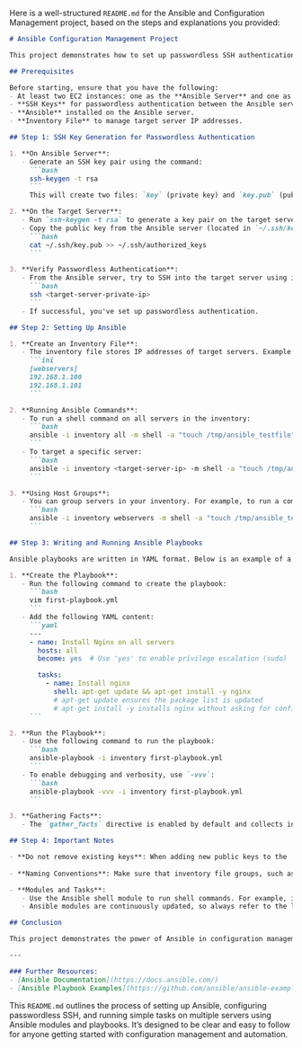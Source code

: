 Here is a well-structured `README.md` for the Ansible and Configuration Management project, based on the steps and explanations you provided:

```markdown
# Ansible Configuration Management Project

This project demonstrates how to set up passwordless SSH authentication and use Ansible for configuring multiple target servers, such as CentOS or Ubuntu servers, in a simple and efficient way. 

## Prerequisites

Before starting, ensure that you have the following:
- At least two EC2 instances: one as the **Ansible Server** and one as the **Target Server**.
- **SSH Keys** for passwordless authentication between the Ansible server and the target server.
- **Ansible** installed on the Ansible server.
- **Inventory File** to manage target server IP addresses.

## Step 1: SSH Key Generation for Passwordless Authentication

1. **On Ansible Server**:
   - Generate an SSH key pair using the command:
     ```bash
     ssh-keygen -t rsa
     ```
     This will create two files: `key` (private key) and `key.pub` (public key). These files will be in the `~/.ssh/` directory.

2. **On the Target Server**:
   - Run `ssh-keygen -t rsa` to generate a key pair on the target server.
   - Copy the public key from the Ansible server (located in `~/.ssh/key.pub`) to the target server’s `~/.ssh/authorized_keys` file:
     ```bash
     cat ~/.ssh/key.pub >> ~/.ssh/authorized_keys
     ```

3. **Verify Passwordless Authentication**:
   - From the Ansible server, try to SSH into the target server using its private IP:
     ```bash
     ssh <target-server-private-ip>
     ```
   - If successful, you've set up passwordless authentication.

## Step 2: Setting Up Ansible

1. **Create an Inventory File**:
   - The inventory file stores IP addresses of target servers. Example:
     ```ini
     [webservers]
     192.168.1.100
     192.168.1.101
     ```

2. **Running Ansible Commands**:
   - To run a shell command on all servers in the inventory:
     ```bash
     ansible -i inventory all -m shell -a "touch /tmp/ansible_testfile"
     ```
   - To target a specific server:
     ```bash
     ansible -i inventory <target-server-ip> -m shell -a "touch /tmp/ansible_testfile"
     ```

3. **Using Host Groups**:
   - You can group servers in your inventory. For example, to run a command on all web servers, use:
     ```bash
     ansible -i inventory webservers -m shell -a "touch /tmp/ansible_testfile"
     ```

## Step 3: Writing and Running Ansible Playbooks

Ansible playbooks are written in YAML format. Below is an example of a playbook to install Nginx on all web servers:

1. **Create the Playbook**:
   - Run the following command to create the playbook:
     ```bash
     vim first-playbook.yml
     ```
   - Add the following YAML content:
     ```yaml
     ---
     - name: Install Nginx on all servers
       hosts: all
       become: yes  # Use 'yes' to enable privilege escalation (sudo)

       tasks:
         - name: Install nginx
           shell: apt-get update && apt-get install -y nginx
           # apt-get update ensures the package list is updated
           # apt-get install -y installs nginx without asking for confirmation
     ```

2. **Run the Playbook**:
   - Use the following command to run the playbook:
     ```bash
     ansible-playbook -i inventory first-playbook.yml
     ```
   - To enable debugging and verbosity, use `-vvv`:
     ```bash
     ansible-playbook -vvv -i inventory first-playbook.yml
     ```

3. **Gathering Facts**:
   - The `gather_facts` directive is enabled by default and collects information about target servers. This information is useful for configuration management and automation.

## Step 4: Important Notes

- **Do not remove existing keys**: When adding new public keys to the `authorized_keys` file on the target server, ensure that the existing keys are not removed. Simply append the new key on a new line.
  
- **Naming Conventions**: Make sure that inventory file groups, such as `webservers` or `db_servers`, do not contain spaces. Use underscores if necessary (e.g., `web_servers`).

- **Modules and Tasks**:
   - Use the Ansible shell module to run shell commands. For example, in the playbook above, the `shell` module is used to install Nginx.
   - Ansible modules are continuously updated, so always refer to the latest documentation for available modules.

## Conclusion

This project demonstrates the power of Ansible in configuration management, making it easier to automate and manage multiple servers efficiently. By using passwordless SSH authentication and Ansible playbooks, you can manage server configurations at scale without needing to manually SSH into each server.

---

### Further Resources:
- [Ansible Documentation](https://docs.ansible.com/)
- [Ansible Playbook Examples](https://github.com/ansible/ansible-examples)
```

This `README.md` outlines the process of setting up Ansible, configuring passwordless SSH, and running simple tasks on multiple servers using Ansible modules and playbooks. It’s designed to be clear and easy to follow for anyone getting started with configuration management and automation.
